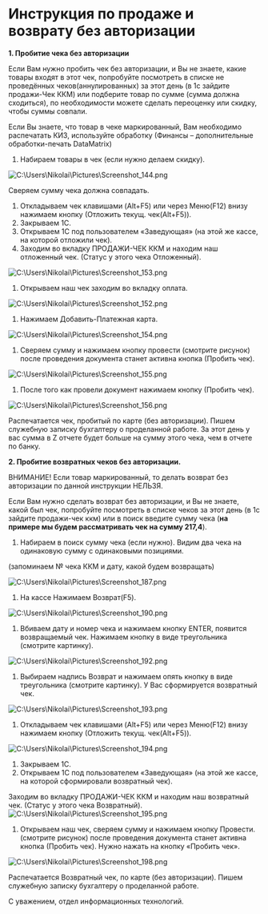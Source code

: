 # Инструкция по продаже и возврату без авторизации

**1. Пробитие чека без авторизации**

Если Вам нужно пробить чек без авторизации, и Вы не знаете, какие товары входят в этот чек, попробуйте посмотреть в списке не проведённых чеков(аннулированных) за этот день (в 1с зайдите продажи-Чек ККМ) или подберите товар по сумме (сумма должна сходиться), по необходимости можете сделать переоценку или скидку, чтобы суммы совпали.

Если Вы знаете, что товар в чеке маркированный, Вам необходимо распечатать КИЗ, используйте обработку (Финансы – дополнительные обработки-печать DataMatrix)

1. Набираем товары в чек (если нужно делаем скидку).

![C:\Users\Nikolai\Pictures\Screenshot\_144.png](<../../.gitbook/assets/0 (3)>)

Сверяем сумму чека должна совпадать.

1. Откладываем чек клавишами (Alt+F5) или через Меню(F12) внизу нажимаем кнопку (Отложить текущ. чек(Alt+F5)).
2. Закрываем 1С.
3. Открываем 1С под пользователем «Заведующая» (на этой же кассе, на которой отложили чек).
4. Заходим во вкладку ПРОДАЖИ-ЧЕК ККМ и находим наш отложенный чек. (Статус у этого чека Отложенный).

![C:\Users\Nikolai\Pictures\Screenshot\_153.png](<../../.gitbook/assets/1 (3)>)

1. Открываем наш чек заходим во вкладку оплата.

![C:\Users\Nikolai\Pictures\Screenshot\_152.png](../../.gitbook/assets/2)

1. Нажимаем Добавить-Платежная карта.

![C:\Users\Nikolai\Pictures\Screenshot\_154.png](../../.gitbook/assets/3)

1. Сверяем сумму и нажимаем кнопку провести (смотрите рисунок) после проведения документа станет активна кнопка (Пробить чек).

![C:\Users\Nikolai\Pictures\Screenshot\_155.png](<../../.gitbook/assets/4 (2)>)

1. После того как провели документ нажимаем кнопку (Пробить чек).

![C:\Users\Nikolai\Pictures\Screenshot\_156.png](<../../.gitbook/assets/5 (3)>)

Распечатается чек, пробитый по карте (без авторизации). Пишем служебную записку бухгалтеру о проделанной работе. За этот день у вас сумма в Z отчете будет больше на сумму этого чека, чем в отчете по банку.

**2. Пробитие возвратных чеков без авторизации.**

ВНИМАНИЕ! Если товар маркированный, то делать возврат без авторизации по данной инструкции НЕЛЬЗЯ.

Если Вам нужно сделать возврат без авторизации, и Вы не знаете, какой был чек, попробуйте посмотреть в списке чеков за этот день (в 1с зайдите продажи-чек ккм) или в поиск введите сумму чека (**на примере мы будем рассматривать чек на сумму 217,4**).

1. Набираем в поиск сумму чека (если нужно). Видим два чека на одинаковую сумму с одинаковыми позициями.

(запоминаем № чека ККМ и дату, какой будем возвращать)

![C:\Users\Nikolai\Pictures\Screenshot\_187.png](<../../.gitbook/assets/6 (1) (1)>)

1. На кассе Нажимаем Возврат(F5).

![C:\Users\Nikolai\Pictures\Screenshot\_190.png](<../../.gitbook/assets/7 (1)>)

1. Вбиваем дату и номер чека и нажимаем кнопку ENTER, появится возвращаемый чек. Нажимаем кнопку в виде треугольника (смотрите картинку).

![C:\Users\Nikolai\Pictures\Screenshot\_192.png](../../.gitbook/assets/8)

1. Выбираем надпись Возврат и нажимаем опять кнопку в виде треугольника (смотрите картинку). У Вас сформируется возвратный чек.

![C:\Users\Nikolai\Pictures\Screenshot\_193.png](<../../.gitbook/assets/9 (1)>)

1. Откладываем чек клавишами (Alt+F5) или через Меню(F12) внизу нажимаем кнопку (Отложить текущ. чек(Alt+F5)).

![C:\Users\Nikolai\Pictures\Screenshot\_194.png](<../../.gitbook/assets/10 (1)>)

1. Закрываем 1С.
2. Открываем 1С под пользователем «Заведующая» (на этой же кассе, на которой сформировали возвратный чек).

Заходим во вкладку ПРОДАЖИ-ЧЕК ККМ и находим наш возвратный чек. (Статус у этого чека Возвратный). ![C:\Users\Nikolai\Pictures\Screenshot\_195.png](../../.gitbook/assets/11)

1. Открываем наш чек, сверяем сумму и нажимаем кнопку Провести. (смотрите рисунок) после проведения документа станет активна кнопка (Пробить чек). Нужно нажать на кнопку «Пробить чек».

![C:\Users\Nikolai\Pictures\Screenshot\_198.png](../../.gitbook/assets/12)

Распечатается Возвратный чек, по карте (без авторизации). Пишем служебную записку бухгалтеру о проделанной работе.

С уважением, отдел информационных технологий.
